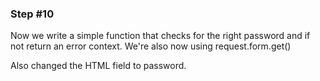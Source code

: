 ### Step #10

Now we write a simple function that checks for the right password and if not return an error context. We're also now using request.form.get()

Also changed the HTML field to password.
